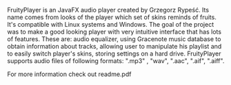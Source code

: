 FruityPlayer is an JavaFX audio player created by Grzegorz Rypeść. Its name comes from looks of the player which set of skins
reminds of fruits. It's  compatible with Linux systems and Windows. The goal of the project was to make a good looking player 
with very intuitive interface that has lots of features. These are: audio equalizer, using Gracenote music database to obtain 
information about tracks, allowing user to manipulate his playlist and to easily switch player's skins, storing settings on a hard
drive. FruityPlayer supports audio files of following formats: ".mp3" , "wav", ".aac", ".aif", ".aiff".

For more information check out readme.pdf
